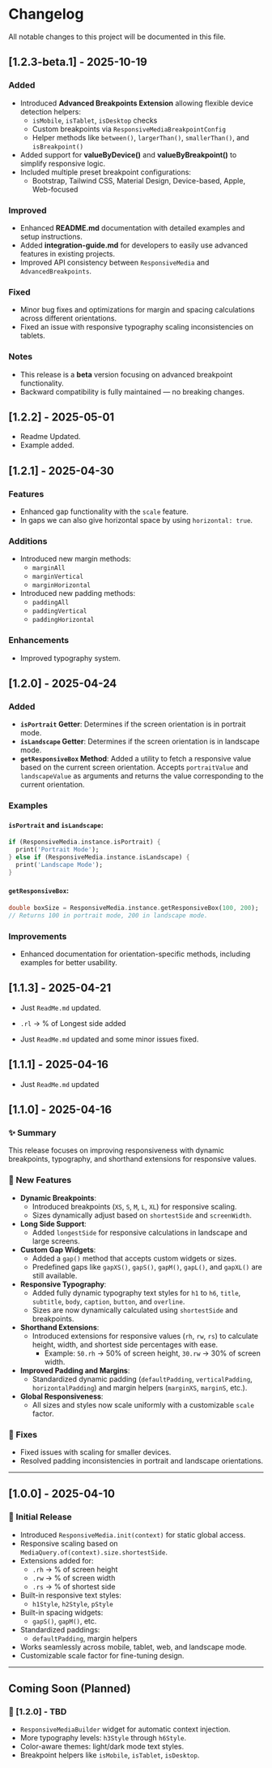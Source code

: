 # Changelog

All notable changes to this project will be documented in this file.

## [1.2.3-beta.1] - 2025-10-19

### Added
- Introduced **Advanced Breakpoints Extension** allowing flexible device detection helpers:
  - `isMobile`, `isTablet`, `isDesktop` checks
  - Custom breakpoints via `ResponsiveMediaBreakpointConfig`
  - Helper methods like `between()`, `largerThan()`, `smallerThan()`, and `isBreakpoint()`
- Added support for **valueByDevice()** and **valueByBreakpoint()** to simplify responsive logic.
- Included multiple preset breakpoint configurations:
  - Bootstrap, Tailwind CSS, Material Design, Device-based, Apple, Web-focused

### Improved
- Enhanced **README.md** documentation with detailed examples and setup instructions.
- Added **integration-guide.md** for developers to easily use advanced features in existing projects.
- Improved API consistency between `ResponsiveMedia` and `AdvancedBreakpoints`.

### Fixed
- Minor bug fixes and optimizations for margin and spacing calculations across different orientations.
- Fixed an issue with responsive typography scaling inconsistencies on tablets.

### Notes
- This release is a **beta** version focusing on advanced breakpoint functionality.  
- Backward compatibility is fully maintained — no breaking changes.

## [1.2.2] - 2025-05-01
- Readme Updated.
- Example added.

## [1.2.1] - 2025-04-30

### Features
- Enhanced gap functionality with the `scale` feature.
- In gaps we can also give horizontal space by using `horizontal: true`.

### Additions
- Introduced new margin methods:
  - `marginAll`
  - `marginVertical`
  - `marginHorizontal`
- Introduced new padding methods:
  - `paddingAll`
  - `paddingVertical`
  - `paddingHorizontal`

### Enhancements
- Improved typography system.


## [1.2.0] - 2025-04-24

### Added
- **`isPortrait` Getter**: Determines if the screen orientation is in portrait mode.
- **`isLandscape` Getter**: Determines if the screen orientation is in landscape mode.
- **`getResponsiveBox` Method**: Added a utility to fetch a responsive value based on the current screen orientation. Accepts `portraitValue` and `landscapeValue` as arguments and returns the value corresponding to the current orientation.

### Examples
#### `isPortrait` and `isLandscape`:
```dart
if (ResponsiveMedia.instance.isPortrait) {
  print('Portrait Mode');
} else if (ResponsiveMedia.instance.isLandscape) {
  print('Landscape Mode');
}
```

#### `getResponsiveBox`:
```dart
double boxSize = ResponsiveMedia.instance.getResponsiveBox(100, 200);
// Returns 100 in portrait mode, 200 in landscape mode.
```

### Improvements
- Enhanced documentation for orientation-specific methods, including examples for better usability.

## [1.1.3] - 2025-04-21

- Just `ReadMe.md` updated.

 - `.rl` → % of Longest side added
 


- Just `ReadMe.md` updated and some minor issues fixed.

## [1.1.1] - 2025-04-16

- Just `ReadMe.md` updated

## [1.1.0] - 2025-04-16

### ✨ Summary
This release focuses on improving responsiveness with dynamic breakpoints, typography, and shorthand extensions for responsive values.

### 🚀 New Features
- **Dynamic Breakpoints**:
  - Introduced breakpoints (`XS`, `S`, `M`, `L`, `XL`) for responsive scaling.
  - Sizes dynamically adjust based on `shortestSide` and `screenWidth`.
- **Long Side Support**:
  - Added `longestSide` for responsive calculations in landscape and large screens.
- **Custom Gap Widgets**:
  - Added a `gap()` method that accepts custom widgets or sizes.
  - Predefined gaps like `gapXS()`, `gapS()`, `gapM()`, `gapL()`, and `gapXL()` are still available.
- **Responsive Typography**:
  - Added fully dynamic typography text styles for `h1` to `h6`, `title`, `subtitle`, `body`, `caption`, `button`, and `overline`.
  - Sizes are now dynamically calculated using `shortestSide` and breakpoints.
- **Shorthand Extensions**:
  - Introduced extensions for responsive values (`rh`, `rw`, `rs`) to calculate height, width, and shortest side percentages with ease.
    - Example: `50.rh` → 50% of screen height, `30.rw` → 30% of screen width.
- **Improved Padding and Margins**:
  - Standardized dynamic padding (`defaultPadding`, `verticalPadding`, `horizontalPadding`) and margin helpers (`marginXS`, `marginS`, etc.).
- **Global Responsiveness**:
  - All sizes and styles now scale uniformly with a customizable `scale` factor.

### 🔧 Fixes
- Fixed issues with scaling for smaller devices.
- Resolved padding inconsistencies in portrait and landscape orientations.

---

## [1.0.0] - 2025-04-10

### 🎉 Initial Release
- Introduced `ResponsiveMedia.init(context)` for static global access.
- Responsive scaling based on `MediaQuery.of(context).size.shortestSide`.
- Extensions added for:
  - `.rh` → % of screen height
  - `.rw` → % of screen width
  - `.rs` → % of shortest side
- Built-in responsive text styles:
  - `h1Style`, `h2Style`, `pStyle`
- Built-in spacing widgets:
  - `gapS()`, `gapM()`, etc.
- Standardized paddings:
  - `defaultPadding`, margin helpers
- Works seamlessly across mobile, tablet, web, and landscape mode.
- Customizable scale factor for fine-tuning design.

---

## Coming Soon (Planned)

### 🚧 [1.2.0] - TBD
- `ResponsiveMediaBuilder` widget for automatic context injection.
- More typography levels: `h3Style` through `h6Style`.
- Color-aware themes: light/dark mode text styles.
- Breakpoint helpers like `isMobile`, `isTablet`, `isDesktop`.